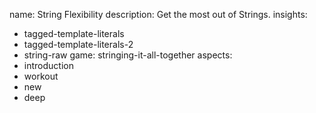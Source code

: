 name: String Flexibility
description: Get the most out of Strings.
insights:
  - tagged-template-literals
  - tagged-template-literals-2
  - string-raw
game: stringing-it-all-together
aspects:
  - introduction
  - workout
  - new
  - deep
